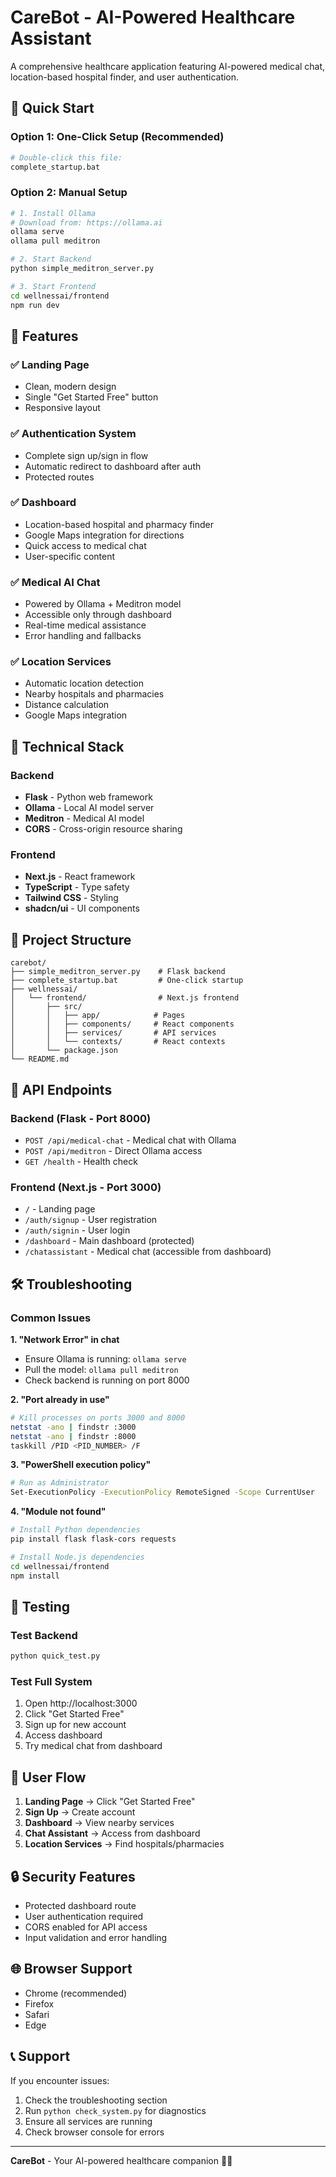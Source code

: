 # CareBot - AI-Powered Healthcare Assistant

A comprehensive healthcare application featuring AI-powered medical chat, location-based hospital finder, and user authentication.

## 🚀 Quick Start

### Option 1: One-Click Setup (Recommended)
```bash
# Double-click this file:
complete_startup.bat
```

### Option 2: Manual Setup
```bash
# 1. Install Ollama
# Download from: https://ollama.ai
ollama serve
ollama pull meditron

# 2. Start Backend
python simple_meditron_server.py

# 3. Start Frontend
cd wellnessai/frontend
npm run dev
```

## 🌟 Features

### ✅ **Landing Page**
- Clean, modern design
- Single "Get Started Free" button
- Responsive layout

### ✅ **Authentication System**
- Complete sign up/sign in flow
- Automatic redirect to dashboard after auth
- Protected routes

### ✅ **Dashboard**
- Location-based hospital and pharmacy finder
- Google Maps integration for directions
- Quick access to medical chat
- User-specific content

### ✅ **Medical AI Chat**
- Powered by Ollama + Meditron model
- Accessible only through dashboard
- Real-time medical assistance
- Error handling and fallbacks

### ✅ **Location Services**
- Automatic location detection
- Nearby hospitals and pharmacies
- Distance calculation
- Google Maps integration

## 🔧 Technical Stack

### Backend
- **Flask** - Python web framework
- **Ollama** - Local AI model server
- **Meditron** - Medical AI model
- **CORS** - Cross-origin resource sharing

### Frontend
- **Next.js** - React framework
- **TypeScript** - Type safety
- **Tailwind CSS** - Styling
- **shadcn/ui** - UI components

## 📁 Project Structure

```
carebot/
├── simple_meditron_server.py    # Flask backend
├── complete_startup.bat         # One-click startup
├── wellnessai/
│   └── frontend/                # Next.js frontend
│       ├── src/
│       │   ├── app/            # Pages
│       │   ├── components/     # React components
│       │   ├── services/       # API services
│       │   └── contexts/       # React contexts
│       └── package.json
└── README.md
```

## 🔗 API Endpoints

### Backend (Flask - Port 8000)
- `POST /api/medical-chat` - Medical chat with Ollama
- `POST /api/meditron` - Direct Ollama access
- `GET /health` - Health check

### Frontend (Next.js - Port 3000)
- `/` - Landing page
- `/auth/signup` - User registration
- `/auth/signin` - User login
- `/dashboard` - Main dashboard (protected)
- `/chatassistant` - Medical chat (accessible from dashboard)

## 🛠️ Troubleshooting

### Common Issues

**1. "Network Error" in chat**
- Ensure Ollama is running: `ollama serve`
- Pull the model: `ollama pull meditron`
- Check backend is running on port 8000

**2. "Port already in use"**
```bash
# Kill processes on ports 3000 and 8000
netstat -ano | findstr :3000
netstat -ano | findstr :8000
taskkill /PID <PID_NUMBER> /F
```

**3. "PowerShell execution policy"**
```bash
# Run as Administrator
Set-ExecutionPolicy -ExecutionPolicy RemoteSigned -Scope CurrentUser
```

**4. "Module not found"**
```bash
# Install Python dependencies
pip install flask flask-cors requests

# Install Node.js dependencies
cd wellnessai/frontend
npm install
```

## 🧪 Testing

### Test Backend
```bash
python quick_test.py
```

### Test Full System
1. Open http://localhost:3000
2. Click "Get Started Free"
3. Sign up for new account
4. Access dashboard
5. Try medical chat from dashboard

## 📱 User Flow

1. **Landing Page** → Click "Get Started Free"
2. **Sign Up** → Create account
3. **Dashboard** → View nearby services
4. **Chat Assistant** → Access from dashboard
5. **Location Services** → Find hospitals/pharmacies

## 🔒 Security Features

- Protected dashboard route
- User authentication required
- CORS enabled for API access
- Input validation and error handling

## 🌐 Browser Support

- Chrome (recommended)
- Firefox
- Safari
- Edge

## 📞 Support

If you encounter issues:
1. Check the troubleshooting section
2. Run `python check_system.py` for diagnostics
3. Ensure all services are running
4. Check browser console for errors

---

**CareBot** - Your AI-powered healthcare companion 🤖💊
